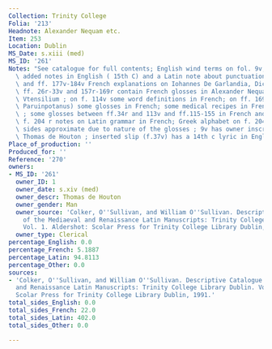 ```yaml
---
Collection: Trinity College
Folia: '213'
Headnote: Alexander Nequam etc.
Item: 253
Location: Dublin
MS_Date: s.xiii (med)
MS_ID: '261'
Notes: "See catalogue for full contents; English wind terms on fol. 9v; on 13v some\
  \ added notes in English ( 15th C) and a Latin note about punctuation;  ff. 14r-24r\
  \ and ff. 177v-184v French explanations on Iohannes De Garlandia, Dictionarius;\
  \ ff. 26r-33v and 157r-169r contain French glosses in Alexander Nequam\x92s De Nominius\
  \ Vtensilium ; on f. 114v some word definitions in French; on ff. 169v-177r (Adam\
  \ Paruinpotanus) some glosses in French; some medical recipes in French on f. 192v\
  \ ; some glosses between ff.34r and 113v and ff.115-155 in French and English ;\
  \ f. 204 r notes on Latin grammar in French; Greek alphabet on f. 204v; total French\
  \ sides approximate due to nature of the glosses ; 9v has owner inscription for\
  \ Thomas de Houton ; inserted slip (f.37v) has a 14th c lyric in English"
Place_of_production: ''
Produced_for: ''
Reference: '270'
owners:
- MS_ID: '261'
  owner_ID: 1
  owner_date: s.xiv (med)
  owner_descr: Thomas de Houton
  owner_gender: Man
  owner_source: 'Colker, O''Sullivan, and William O''Sullivan. Descriptive Catalogue
    of the Mediaeval and Renaissance Latin Manuscripts: Trinity College Library Dublin.
    Vol. 1. Aldershot: Scolar Press for Trinity College Library Dublin, 1991.'
  owner_type: Clerical
percentage_English: 0.0
percentage_French: 5.1887
percentage_Latin: 94.8113
percentage_Other: 0.0
sources:
- 'Colker, O''Sullivan, and William O''Sullivan. Descriptive Catalogue of the Mediaeval
  and Renaissance Latin Manuscripts: Trinity College Library Dublin. Vol. 1. Aldershot:
  Scolar Press for Trinity College Library Dublin, 1991.'
total_sides_English: 0.0
total_sides_French: 22.0
total_sides_Latin: 402.0
total_sides_Other: 0.0

---
```

